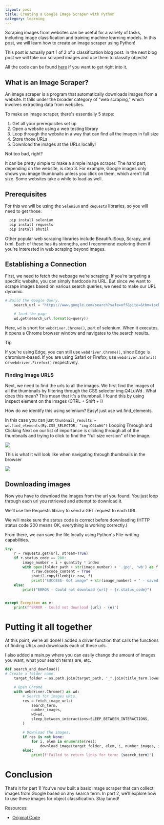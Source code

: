 ```yaml
---
layout: post
title: Creating a Google Image Scraper with Python
category: learning
---
```


Scraping images from websites can be useful for a variety of tasks, including image classification and training machine learning models. In this post, we will learn how to create an image scraper using Python!

<!--more-->


This post is actually part 1 of 2 of a classification blog post. In the next blog post we will take our scraped images and use them to classify objects! 

All the code can be found [here](https://github.com/jhmejia/google-image-scraper/) if you want to get right into it.


## What is an Image Scraper?

An image scraper is a program that automatically downloads images from a website. It falls under the broader category of "web scraping," which involves extracting data from websites.

To make an image scraper, there's essentially 5 steps:

1. Get all your prerequisites set up
2. Open a website using a web testing library
3. Loop through the website in a way that can find all the images in full size
4.  Store those URLs
5.  Download the images at the URLs locally!

Not too bad, right?

It can be pretty simple to make a simple image scraper. The hard part, depending on the website, is step 3. For example, Google images only shows you image thumbnails unless you click on them, which aren't full size. Some websites take a while to load as well. 

## Prerequisites
For this we will be using the `Selenium` and `Requests` libraries, so you will need to get those:

```sh
  pip install selenium
  pip install requests
  pip install shutil
```

Other popular web scraping libraries include BeautifulSoup, Scrapy, and lxml. Each of these has its strengths, and I recommend exploring them if you're interested in web scraping beyond images.

## Establishing a Connection


First, we need to fetch the webpage we’re scraping. If you’re targeting a specific website, you can simply hardcode its URL. But since we want to scrape images based on various search queries, we need to make our URL dynamic.

```py
# Build the Google Query.
    search_url = "https://www.google.com/search?safe=off&site=&tbm=isch&source=hp&q={q}&oq={q}&gs_l=img"

    # load the page
    wd.get(search_url.format(q=query))
```

Here, `wd` is short for `webdriver.Chrome()`, part of selenium. When it executes, it opens a Chrome browser window and navigates to the search results.

> [!tip]
>
> If you're using Edge, you can still use `webdriver.Chrome()`, since Edge is chromium-based.
> If you are using Safari or Firefox, use `webdriver.Safari()` or `webdriver.Firefox()` respectively.

### Finding Image URLS

Next, we need to find the urls to all the images. We first find the images of all the thumbnails by filtering through the CSS selector img.Q4LuWd . What does this mean? This mean that it's a thumbnail. I found this by using inspect element on the images (CTRL + Shift + I) 


How do we identify this using selenium?
Easy! just use wd.find_elements.

In this case you can just `thumbnail_results = wd.find_elements(By.CSS_SELECTOR, "img.Q4LuWd")`
Looping Through and Clicking
Next on our list of importance is clicking through all of the thumbnails and trying to click to find the "full size version" of the image. 

<img src="images in posts/image_attribute_html.png">


This is what it will look like when navigating through thumbnails in the browser

<img src="images in posts/9PpnEOX.gif">

## Downloading images
Now you have to download the images from the url you found. You just loop through each url you retrieved and attempt to download it. 

We’ll use the Requests library to send a GET request to each URL.

We will make sure the status code is correct before downloading (HTTP status code 200 means OK, everything is working correctly.)

From there, we can save the file locally using Python's File-writing capabilities.
```py
try:
    r = requests.get(url, stream=True)
    if r.status_code == 200:
        image_number = i + quantity * index
        with open(folder_path + str(image_number) + '.jpg', 'wb') as f:
            r.raw.decode_content = True
            shutil.copyfileobj(r.raw, f)
            print("SUCCESS- Got image" + str(image_number) + " - saved to " + folder_path + str(image_number) + '.jpg')
    else:
        print("ERROR - Could not download {url} - {r.status_code}")


except Exception as e:
    print(f"ERROR - Could not download {url} - {e}")
```

# Putting it all together
At this point, we're all done! I added a driver function that calls the functions of finding URLs and downloads each of these urls.

I also added a main.py where you can easily change the amount of images you want, what your search terms are, etc. 

```py
def search_and_download()
# Create a folder name.
    target_folder = os.path.join(target_path, "_".join(title_term.lower().split(" ")))

    # Open Chrome
    with webdriver.Chrome() as wd:
        # Search for images URLs.
        res = fetch_image_urls(
            search_term,
            number_images,
            wd=wd,
            sleep_between_interactions=SLEEP_BETWEEN_INTERACTIONS,
        )

        # Download the images.
        if res is not None:
            for i, elem in enumerate(res):
                download_image(target_folder, elem, i, number_images, index)
        else:
            print(f"Failed to return links for term: {search_term}")
```

# Conclusion


That’s it for part 1! You’ve now built a basic image scraper that can collect images from Google based on any search term. In part 2, we’ll explore how to use these images for object classification. Stay tuned!

Resources: 

- [Original Code](https://github.com/jhmejia/google-image-scraper/)